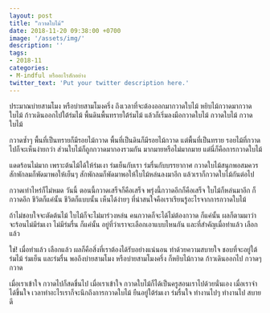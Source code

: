 ```yaml
---
layout: post
title: "กวาดใบไม้"
date: 2018-11-20 09:38:00 +0700
image: '/assets/img/'
description: ''
tags:
- 2018-11
categories:
- M-indful หรืออะไรสักอย่าง
twitter_text: 'Put your twitter description here.'
---
```

ประมาณบ่ายสามโมง หรือบ่ายสามโมงครึ่ง ถึงเวลาที่จะต้องออกมากวาดใบไม้ หยิบไม้กวาดมากวาดใบไม้ ก้าวเดินออกไปใต้ร่มไม้ พื้นดินพื้นทรายใต้ร่มไม้ แล้วก็เริ่มลงมือกวาดใบไม้ กวาดใบไม้ กวาดใบไม้

กวาดซ้ำๆ พื้นที่เป็นทรายก็มีรอยไม้กวาด พื้นที่เป็นดินก็มีรอยไม้กวาด แต่พื้นที่เป็นทราย รอยไม้ที่กวาดไปก็จะเห็นง่ายกว่า ส่วนใบไม้ก็ถูกกวาดมากองรวมกัน มากมายหรือไม่มากมาย แต่นี่ก็คือการกวาดใบไม้

แดดร้อนไม่มาก เพราะต้นไม้ได้ให้ร่มเงา ร่มเย็นกับเรา ร่มรื่นกับบรรยากาศ กวาดใบไม้สนุกพอสมควร สักพักลมก็พัดมาพอให้เย็นๆ สักพักลมก็พัดมาพอให้ใบไม้หล่นลงมาอีก แล้วเราก็กวาดใบไม้กันต่อไป

กวาดเท่าไหร่ก็ไม่หมด วันนี้ ตอนนี้กวาดเสร็จก็คือเสร็จ พรุ่งนี้กวาดอีกก็คือเสร็จ ใบไม้ก็หล่นมาอีก ก็กวาดอีก ชีวิตก็แค่นั้น ชีวิตก็แบบนั้น เห็นได้ง่ายๆ ที่น่าสนใจคือเราเรียนรู้อะไรจากการกวาดใบไม้

ถ้าไม่ชอบใจจะตัดต้นไม้ ใบไม้ก็จะไม่มาร่วงหล่น คนกวาดก็จะได้ไม่ต้องกวาด ก็แค่นั้น ผลก็ตามมาว่าจะร้อนไม่มีร่มเงา ไม่มีร่มรื่น ก็แค่นั้น อยู่ที่ว่าเราจะเลือกเอาแบบไหนกัน และที่สำคัญเมื่อทำแล้ว เลือกแล้ว

ใช่! เมื่อทำแล้ว เลือกแล้ว ผลก็คือสิ่งที่เราต้องได้รับอย่างแน่นอน ทำด้วยความสบายใจ ชอบที่จะอยู่ใต้ร่มไม้ ร่มเย็น และร่มรื่น พอถึงบ่ายสามโมง หรือบ่ายสามโมงครึ่ง ก็หยิบไม้กวาด ก้าวเดินออกไป กวาดๆ กวาด

เมื่อเราเข้าใจ กวาดไปก็สดชื่นไป เมื่อเราเข้าใจ กวาดใบไม้ก็ได้เป็นครูสอนเราไปด้วยนั่นเอง เมื่อเราจำได้ขึ้นใจ เวลาทำอะไรเราก็จะนึกถึงการกวาดใบไม้ ยืนอยู่ใต้ร่มเงา ร่มรื่นใจ ทำงานไปๆ ทำงานไป สบายดี

